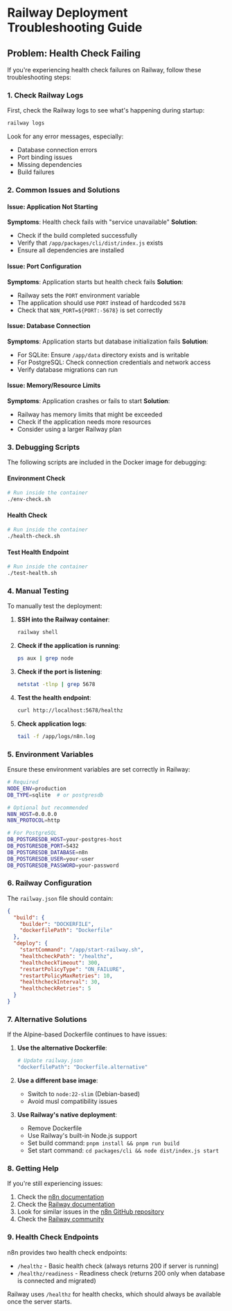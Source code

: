# Railway Deployment Troubleshooting Guide

## Problem: Health Check Failing

If you're experiencing health check failures on Railway, follow these troubleshooting steps:

### 1. Check Railway Logs

First, check the Railway logs to see what's happening during startup:

```bash
railway logs
```

Look for any error messages, especially:
- Database connection errors
- Port binding issues
- Missing dependencies
- Build failures

### 2. Common Issues and Solutions

#### Issue: Application Not Starting
**Symptoms**: Health check fails with "service unavailable"
**Solution**: 
- Check if the build completed successfully
- Verify that `/app/packages/cli/dist/index.js` exists
- Ensure all dependencies are installed

#### Issue: Port Configuration
**Symptoms**: Application starts but health check fails
**Solution**:
- Railway sets the `PORT` environment variable
- The application should use `PORT` instead of hardcoded `5678`
- Check that `N8N_PORT=${PORT:-5678}` is set correctly

#### Issue: Database Connection
**Symptoms**: Application starts but database initialization fails
**Solution**:
- For SQLite: Ensure `/app/data` directory exists and is writable
- For PostgreSQL: Check connection credentials and network access
- Verify database migrations can run

#### Issue: Memory/Resource Limits
**Symptoms**: Application crashes or fails to start
**Solution**:
- Railway has memory limits that might be exceeded
- Check if the application needs more resources
- Consider using a larger Railway plan

### 3. Debugging Scripts

The following scripts are included in the Docker image for debugging:

#### Environment Check
```bash
# Run inside the container
./env-check.sh
```

#### Health Check
```bash
# Run inside the container
./health-check.sh
```

#### Test Health Endpoint
```bash
# Run inside the container
./test-health.sh
```

### 4. Manual Testing

To manually test the deployment:

1. **SSH into the Railway container**:
   ```bash
   railway shell
   ```

2. **Check if the application is running**:
   ```bash
   ps aux | grep node
   ```

3. **Check if the port is listening**:
   ```bash
   netstat -tlnp | grep 5678
   ```

4. **Test the health endpoint**:
   ```bash
   curl http://localhost:5678/healthz
   ```

5. **Check application logs**:
   ```bash
   tail -f /app/logs/n8n.log
   ```

### 5. Environment Variables

Ensure these environment variables are set correctly in Railway:

```bash
# Required
NODE_ENV=production
DB_TYPE=sqlite  # or postgresdb

# Optional but recommended
N8N_HOST=0.0.0.0
N8N_PROTOCOL=http

# For PostgreSQL
DB_POSTGRESDB_HOST=your-postgres-host
DB_POSTGRESDB_PORT=5432
DB_POSTGRESDB_DATABASE=n8n
DB_POSTGRESDB_USER=your-user
DB_POSTGRESDB_PASSWORD=your-password
```

### 6. Railway Configuration

The `railway.json` file should contain:

```json
{
  "build": {
    "builder": "DOCKERFILE",
    "dockerfilePath": "Dockerfile"
  },
  "deploy": {
    "startCommand": "/app/start-railway.sh",
    "healthcheckPath": "/healthz",
    "healthcheckTimeout": 300,
    "restartPolicyType": "ON_FAILURE",
    "restartPolicyMaxRetries": 10,
    "healthcheckInterval": 30,
    "healthcheckRetries": 5
  }
}
```

### 7. Alternative Solutions

If the Alpine-based Dockerfile continues to have issues:

1. **Use the alternative Dockerfile**:
   ```bash
   # Update railway.json
   "dockerfilePath": "Dockerfile.alternative"
   ```

2. **Use a different base image**:
   - Switch to `node:22-slim` (Debian-based)
   - Avoid musl compatibility issues

3. **Use Railway's native deployment**:
   - Remove Dockerfile
   - Use Railway's built-in Node.js support
   - Set build command: `pnpm install && pnpm run build`
   - Set start command: `cd packages/cli && node dist/index.js start`

### 8. Getting Help

If you're still experiencing issues:

1. Check the [n8n documentation](https://docs.n8n.io/)
2. Check the [Railway documentation](https://docs.railway.app/)
3. Look for similar issues in the [n8n GitHub repository](https://github.com/n8n-io/n8n)
4. Check the [Railway community](https://community.railway.app/)

### 9. Health Check Endpoints

n8n provides two health check endpoints:

- `/healthz` - Basic health check (always returns 200 if server is running)
- `/healthz/readiness` - Readiness check (returns 200 only when database is connected and migrated)

Railway uses `/healthz` for health checks, which should always be available once the server starts. 